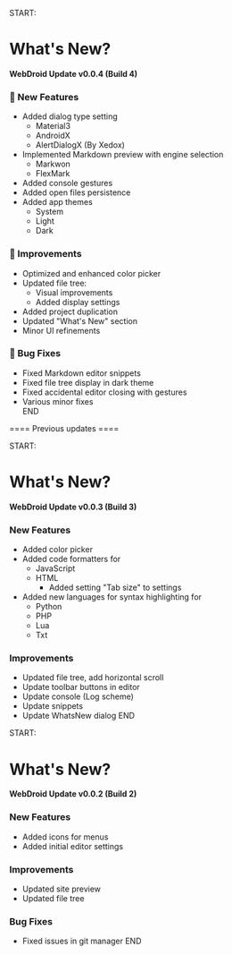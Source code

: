START:
# What's New?  
**WebDroid Update v0.0.4 (Build 4)**  

### 🚀 New Features  
- Added dialog type setting
  - Material3
  - AndroidX
  - AlertDialogX (By Xedox)
- Implemented Markdown preview with engine selection
  - Markwon
  - FlexMark
- Added console gestures  
- Added open files persistence  
- Added app themes
  - System
  - Light
  - Dark

### 🔧 Improvements  
- Optimized and enhanced color picker  
- Updated file tree:  
  - Visual improvements  
  - Added display settings  
- Added project duplication  
- Updated "What's New" section  
- Minor UI refinements  

### 🐛 Bug Fixes  
- Fixed Markdown editor snippets  
- Fixed file tree display in dark theme  
- Fixed accidental editor closing with gestures  
- Various minor fixes  
END











==== Previous updates ====

START:
# What's New?  
**WebDroid Update v0.0.3 (Build 3)**  

### New Features  
- Added color picker
- Added code formatters for
  - JavaScript
  - HTML
    - Added setting "Tab size" to settings
- Added new languages for syntax highlighting for
  - Python
  - PHP
  - Lua
  - Txt  

### Improvements  
- Updated file tree, add horizontal scroll
- Update toolbar buttons in editor
- Update console (Log scheme)
- Update snippets
- Update WhatsNew dialog
END

START:
# What's New?  
**WebDroid Update v0.0.2 (Build 2)**  

### New Features  
- Added icons for menus  
- Added initial editor settings  

### Improvements  
- Updated site preview  
- Updated file tree  

### Bug Fixes  
- Fixed issues in git manager
END